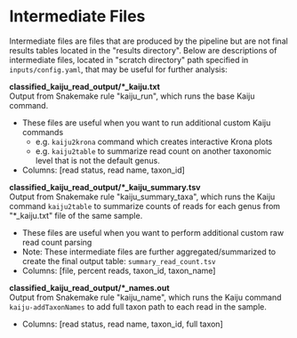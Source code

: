 # Intermediate Files
Intermediate files are files that are produced by the pipeline but are not final results tables located in the "results directory". Below are descriptions of intermediate files, located in "scratch directory" path specified in ```inputs/config.yaml```, that may be useful for further analysis:  

**classified_kaiju_read_output/*_kaiju.txt**  
Output from Snakemake rule "kaiju_run", which runs the base Kaiju command. 
- These files are useful when you want to run additional custom Kaiju commands
  - e.g. `kaiju2krona` command which creates interactive Krona plots 
  - e.g. `kaiju2table` to summarize read count on another taxonomic level that is not the default genus. 
- Columns: [read status, read name, taxon_id]

**classified_kaiju_read_output/*_kaiju_summary.tsv**  
Output from Snakemake rule "kaiju_summary_taxa", which runs the Kaiju command ```kaiju2table``` to summarize counts of reads for each genus from "*_kaiju.txt" file of the same sample. 
- These files are useful when you want to perform additional custom raw read count parsing 
- Note: These intermediate files are further aggregated/summarized to create the final output table: `summary_read_count.tsv`
- Columns: [file, percent reads, taxon_id, taxon_name]

**classified_kaiju_read_output/*_names.out**  
Output from Snakemake rule "kaiju_name", which runs the Kaiju command ```kaiju-addTaxonNames``` to add full taxon path to each read in the sample.  
- Columns: [read status, read name, taxon_id, full taxon]